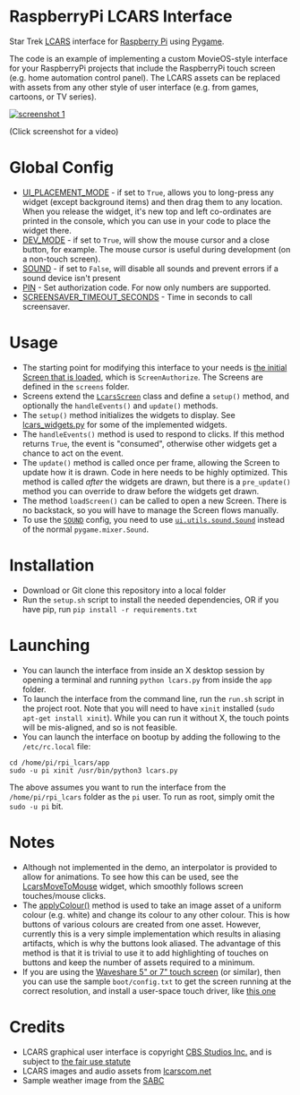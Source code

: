 # RaspberryPi LCARS Interface

Star Trek [LCARS](https://en.wikipedia.org/wiki/LCARS) interface for [Raspberry Pi](https://raspberrypi.org/) using [Pygame](http://www.pygame.org). 

The code is an example of implementing a custom MovieOS-style interface for your RaspberryPi projects that include the RaspberryPi touch screen (e.g. home automation control panel). The LCARS assets can be replaced with assets from any other style of user interface (e.g. from games, cartoons, or TV series).

[![screenshot 1](screenshot.png)](https://youtu.be/HCEL9O3ie40)

(Click screenshot for a video)

# Global Config

- [UI_PLACEMENT_MODE](https://github.com/tobykurien/rpi_lcars/blob/master/app/config.py#L2) - if set to ```True```, allows you to long-press any widget (except background items) and then drag them to any location. When you release the widget, it's new top and left co-ordinates are printed in the console, which you can use in your code to place the widget there.
- [DEV_MODE](https://github.com/tobykurien/rpi_lcars/blob/master/app/config.py#L6) - if set to ```True```, will show the mouse cursor and a close button, for example. The mouse cursor is useful during development (on a non-touch screen).
- [SOUND](https://github.com/tobykurien/rpi_lcars/blob/master/app/config.py#L7) - if set to ```False```, will disable all sounds and prevent errors if a sound device isn't present
- [PIN](https://github.com/tobykurien/rpi_lcars/blob/master/app/config.py#L8) - Set authorization code. For now only numbers are supported.
- [SCREENSAVER_TIMEOUT_SECONDS](https://github.com/tobykurien/rpi_lcars/blob/master/app/config.py#L9) - Time in seconds to call screensaver.

# Usage

- The starting point for modifying this interface to your needs is [the initial Screen that is loaded](https://github.com/tobykurien/rpi_lcars/blob/master/app/lcars.py#L6), which is ```ScreenAuthorize```. The Screens are defined in the ```screens``` folder.
- Screens extend the [```LcarsScreen```](https://github.com/tobykurien/rpi_lcars/blob/master/app/ui/widgets/screen.py) class and define a ```setup()``` method, and optionally the ```handleEvents()``` and ```update()``` methods.
- The ```setup()``` method initializes the widgets to display. See [lcars_widgets.py](https://github.com/tobykurien/rpi_lcars/blob/master/app/ui/widgets/lcars_widgets.py) for some of the implemented widgets. 
- The ```handleEvents()``` method is used to respond to clicks. If this method returns ```True```, the event is "consumed", otherwise other widgets get a chance to act on the event. 
- The ```update()``` method is called once per frame, allowing the Screen to update how it is drawn. Code in here needs to be highly optimized. This method is called *after* the widgets are drawn, but there is a ```pre_update()``` method you can override to draw before the widgets get drawn.
- The method ```loadScreen()``` can be called to open a new Screen. There is no backstack, so you will have to manage the Screen flows manually.
- To use the [```SOUND```](https://github.com/tobykurien/rpi_lcars/blob/master/app/config.py#L7) config, you need to use [```ui.utils.sound.Sound```](https://github.com/tobykurien/rpi_lcars/blob/master/app/ui/utils/sound.py#L8) instead of the normal ```pygame.mixer.Sound```.

# Installation

- Download or Git clone this repository into a local folder
- Run the ```setup.sh``` script to install the needed dependencies, OR if you have pip, run ```pip install -r requirements.txt```

# Launching

- You can launch the interface from inside an X desktop session by opening a terminal and running ```python lcars.py``` from inside the ```app``` folder.
- To launch the interface from the command line, run the ```run.sh``` script in the project root. Note that you will need to have ```xinit``` installed (```sudo apt-get install xinit```). While you can run it without X, the touch points will be mis-aligned, and so is not feasible.
- You can launch the interface on bootup by adding the following to the ```/etc/rc.local``` file:

```
cd /home/pi/rpi_lcars/app
sudo -u pi xinit /usr/bin/python3 lcars.py
``` 
The above assumes you want to run the interface from the ```/home/pi/rpi_lcars``` folder as the ```pi``` user. To run as root, simply omit the ```sudo -u pi``` bit.


# Notes

- Although not implemented in the demo, an interpolator is provided to allow for animations. To see how this can be used, see the [LcarsMoveToMouse](https://github.com/tobykurien/rpi_lcars/blob/master/app/ui/widgets/sprite.py#L79-L101) widget, which smoothly follows screen touches/mouse clicks.
- The [applyColour()](https://github.com/tobykurien/rpi_lcars/blob/master/app/ui/widgets/sprite.py#L71-L77) method is used to take an image asset of a uniform colour (e.g. white) and change its colour to any other colour. This is how buttons of various colours are created from one asset. However, currently this is a very simple implementation which results in aliasing artifacts, which is why the buttons look aliased. The advantage of this method is that it is trivial to use it to add highlighting of touches on buttons and keep the number of assets required to a minimum.
- If you are using the [Waveshare 5" or 7" touch screen](https://www.adafruit.com/products/2407) (or similar), then you can use the sample ```boot/config.txt``` to get the screen running at the correct resolution, and install a user-space touch driver, like [this one](https://github.com/derekhe/waveshare-7inch-touchscreen-driver) 

# Credits

- LCARS graphical user interface is copyright [CBS Studios Inc.](http://www.cbs.com/) and is subject to [the fair use statute](http://www.lcars.mobi/legal/)
- LCARS images and audio assets from [lcarscom.net](http://www.lcarscom.net)
- Sample weather image from the [SABC](http://www.sabc.co.za)


